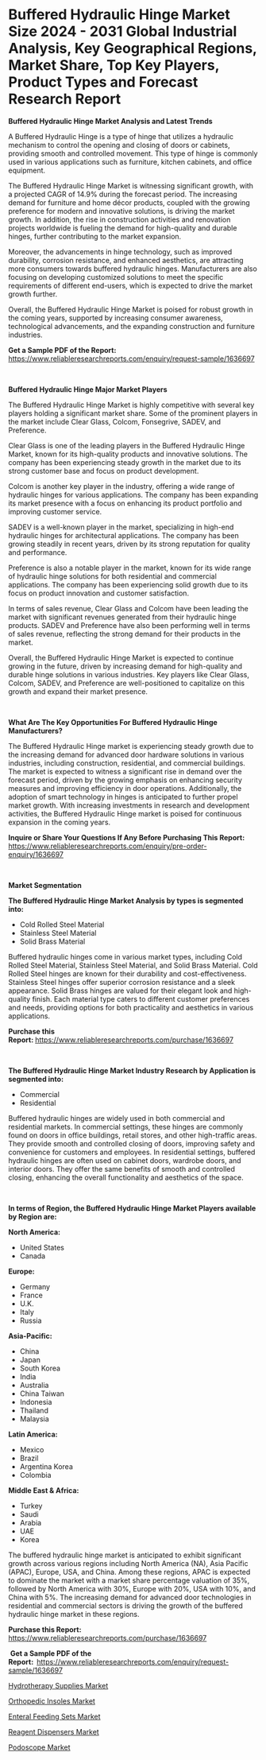<p><h1>Buffered Hydraulic Hinge Market Size 2024 - 2031 Global Industrial Analysis, Key Geographical Regions, Market Share, Top Key Players, Product Types and Forecast Research Report</h1></p><p><strong>Buffered Hydraulic Hinge Market Analysis and Latest Trends</strong></p>
<p><p>A Buffered Hydraulic Hinge is a type of hinge that utilizes a hydraulic mechanism to control the opening and closing of doors or cabinets, providing smooth and controlled movement. This type of hinge is commonly used in various applications such as furniture, kitchen cabinets, and office equipment.</p><p>The Buffered Hydraulic Hinge Market is witnessing significant growth, with a projected CAGR of 14.9% during the forecast period. The increasing demand for furniture and home décor products, coupled with the growing preference for modern and innovative solutions, is driving the market growth. In addition, the rise in construction activities and renovation projects worldwide is fueling the demand for high-quality and durable hinges, further contributing to the market expansion.</p><p>Moreover, the advancements in hinge technology, such as improved durability, corrosion resistance, and enhanced aesthetics, are attracting more consumers towards buffered hydraulic hinges. Manufacturers are also focusing on developing customized solutions to meet the specific requirements of different end-users, which is expected to drive the market growth further.</p><p>Overall, the Buffered Hydraulic Hinge Market is poised for robust growth in the coming years, supported by increasing consumer awareness, technological advancements, and the expanding construction and furniture industries.</p></p>
<p><strong>Get a Sample PDF of the Report:&nbsp;</strong> <a href="https://www.reliableresearchreports.com/enquiry/request-sample/1636697">https://www.reliableresearchreports.com/enquiry/request-sample/1636697</a></p>
<p>&nbsp;</p>
<p><strong>Buffered Hydraulic Hinge Major Market Players</strong></p>
<p><p>The Buffered Hydraulic Hinge Market is highly competitive with several key players holding a significant market share. Some of the prominent players in the market include Clear Glass, Colcom, Fonsegrive, SADEV, and Preference. </p><p>Clear Glass is one of the leading players in the Buffered Hydraulic Hinge Market, known for its high-quality products and innovative solutions. The company has been experiencing steady growth in the market due to its strong customer base and focus on product development.</p><p>Colcom is another key player in the industry, offering a wide range of hydraulic hinges for various applications. The company has been expanding its market presence with a focus on enhancing its product portfolio and improving customer service.</p><p>SADEV is a well-known player in the market, specializing in high-end hydraulic hinges for architectural applications. The company has been growing steadily in recent years, driven by its strong reputation for quality and performance.</p><p>Preference is also a notable player in the market, known for its wide range of hydraulic hinge solutions for both residential and commercial applications. The company has been experiencing solid growth due to its focus on product innovation and customer satisfaction.</p><p>In terms of sales revenue, Clear Glass and Colcom have been leading the market with significant revenues generated from their hydraulic hinge products. SADEV and Preference have also been performing well in terms of sales revenue, reflecting the strong demand for their products in the market.</p><p>Overall, the Buffered Hydraulic Hinge Market is expected to continue growing in the future, driven by increasing demand for high-quality and durable hinge solutions in various industries. Key players like Clear Glass, Colcom, SADEV, and Preference are well-positioned to capitalize on this growth and expand their market presence.</p></p>
<p>&nbsp;</p>
<p><strong>What Are The Key Opportunities For Buffered Hydraulic Hinge Manufacturers?</strong></p>
<p><p>The Buffered Hydraulic Hinge market is experiencing steady growth due to the increasing demand for advanced door hardware solutions in various industries, including construction, residential, and commercial buildings. The market is expected to witness a significant rise in demand over the forecast period, driven by the growing emphasis on enhancing security measures and improving efficiency in door operations. Additionally, the adoption of smart technology in hinges is anticipated to further propel market growth. With increasing investments in research and development activities, the Buffered Hydraulic Hinge market is poised for continuous expansion in the coming years.</p></p>
<p><strong>Inquire or Share Your Questions If Any Before Purchasing This Report:</strong> <a href="https://www.reliableresearchreports.com/enquiry/pre-order-enquiry/1636697">https://www.reliableresearchreports.com/enquiry/pre-order-enquiry/1636697</a></p>
<p>&nbsp;</p>
<p><strong>Market Segmentation</strong></p>
<p><strong>The Buffered Hydraulic Hinge Market Analysis by types is segmented into:</strong></p>
<p><ul><li>Cold Rolled Steel Material</li><li>Stainless Steel Material</li><li>Solid Brass Material</li></ul></p>
<p><p>Buffered hydraulic hinges come in various market types, including Cold Rolled Steel Material, Stainless Steel Material, and Solid Brass Material. Cold Rolled Steel hinges are known for their durability and cost-effectiveness. Stainless Steel hinges offer superior corrosion resistance and a sleek appearance. Solid Brass hinges are valued for their elegant look and high-quality finish. Each material type caters to different customer preferences and needs, providing options for both practicality and aesthetics in various applications.</p></p>
<p><strong>Purchase this Report:&nbsp;</strong><a href="https://www.reliableresearchreports.com/purchase/1636697">https://www.reliableresearchreports.com/purchase/1636697</a></p>
<p>&nbsp;</p>
<p><strong>The Buffered Hydraulic Hinge Market Industry Research by Application is segmented into:</strong></p>
<p><ul><li>Commercial</li><li>Residential</li></ul></p>
<p><p>Buffered hydraulic hinges are widely used in both commercial and residential markets. In commercial settings, these hinges are commonly found on doors in office buildings, retail stores, and other high-traffic areas. They provide smooth and controlled closing of doors, improving safety and convenience for customers and employees. In residential settings, buffered hydraulic hinges are often used on cabinet doors, wardrobe doors, and interior doors. They offer the same benefits of smooth and controlled closing, enhancing the overall functionality and aesthetics of the space.</p></p>
<p>&nbsp;</p>
<p><strong>In terms of Region, the Buffered Hydraulic Hinge Market Players available by Region are:</strong></p>
<p>
    <p> <strong> North America: </strong>
        <ul>
            <li>United States</li>
            <li>Canada</li>
        </ul>
        </p> 
    <p> <strong> Europe: </strong>
        <ul>
            <li>Germany</li>
            <li>France</li>
            <li>U.K.</li>
            <li>Italy</li>
            <li>Russia</li>
        </ul>
        </p> 
    <p> <strong> Asia-Pacific: </strong>
        <ul>
            <li>China</li>
            <li>Japan</li>
            <li>South Korea</li>
            <li>India</li>
            <li>Australia</li>
            <li>China Taiwan</li>
            <li>Indonesia</li>
            <li>Thailand</li>
            <li>Malaysia</li>
        </ul>
        </p> 
    <p> <strong> Latin America: </strong>
        <ul>
            <li>Mexico</li>
            <li>Brazil</li>
            <li>Argentina Korea</li>
            <li>Colombia</li>
        </ul>
        </p> 
    <p> <strong> Middle East & Africa: </strong>
        <ul>
            <li>Turkey</li>
            <li>Saudi</li>
            <li>Arabia</li>
            <li>UAE</li>
            <li>Korea</li>
        </ul>
    </p>
    </p>
<p><p>The buffered hydraulic hinge market is anticipated to exhibit significant growth across various regions including North America (NA), Asia Pacific (APAC), Europe, USA, and China. Among these regions, APAC is expected to dominate the market with a market share percentage valuation of 35%, followed by North America with 30%, Europe with 20%, USA with 10%, and China with 5%. The increasing demand for advanced door technologies in residential and commercial sectors is driving the growth of the buffered hydraulic hinge market in these regions.</p></p>
<p><strong>Purchase this Report: </strong><a href="https://www.reliableresearchreports.com/purchase/1636697">https://www.reliableresearchreports.com/purchase/1636697</a></p>
<p>&nbsp;<strong>Get a Sample PDF of the Report:&nbsp;&nbsp;</strong><a href="https://www.reliableresearchreports.com/enquiry/request-sample/1636697">https://www.reliableresearchreports.com/enquiry/request-sample/1636697</a></p>
<p><strong></strong></p>
<p><p><a href="https://medium.com/@linabernier/hydrotherapy-supplies-market-size-reveals-the-best-marketing-channels-in-global-industry-9e0023fcac80">Hydrotherapy Supplies Market</a></p><p><a href="https://medium.com/@raymondgray765/analyzing-orthopedic-insoles-market-global-industry-perspective-and-forecast-2024-to-2031-30a7dcc075d1">Orthopedic Insoles Market</a></p><p><a href="https://medium.com/@linabernier/enteral-feeding-sets-market-size-cagr-trends-2024-2030-f6307b39ca8b">Enteral Feeding Sets Market</a></p><p><a href="https://medium.com/@linabernier/reagent-dispensers-market-competitive-analysis-market-trends-and-forecast-to-2031-cc51819236f6">Reagent Dispensers Market</a></p><p><a href="https://medium.com/@raymondgray765/podoscope-market-exploring-market-share-market-trends-and-future-growth-3e0244a6a754">Podoscope Market</a></p></p>